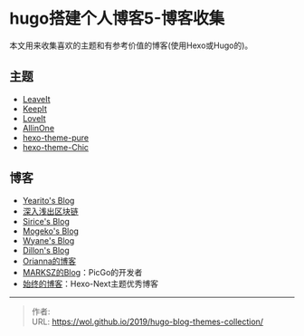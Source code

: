 # hugo搭建个人博客5-博客收集


本文用来收集喜欢的主题和有参考价值的博客(使用Hexo或Hugo的)。

## 主题

-   [LeaveIt](https://github.com/liuzc/LeaveIt)
-   [KeepIt](https://github.com/Fastbyte01/KeepIt)
-   [LoveIt](https://github.com/dillonzq/LoveIt)
-   [AllinOne](https://github.com/orianna-zzo/AllinOne)
-   [hexo-theme-pure](https://github.com/cofess/hexo-theme-pure)
-   [hexo-theme-Chic](https://github.com/Siricee/hexo-theme-Chic)

## 博客

- [Yearito's Blog](http://yearito.cn/)
- [深入浅出区块链](https://learnblockchain.cn/)
- [Sirice's Blog](https://siricee.github.io/)
- [Mogeko's Blog](https://mogeko.me/)
- [Wyane's Blog](https://huaien.co/)
- [Dillon's Blog](https://dillonzq.com/)
- [Orianna的博客](https://orianna-zzo.github.io/AllinOne-html/ )
- [MARKSZ的Blog](https://molunerfinn.com/)：PicGo的开发者
- [始终的博客](https://liam.page/)：Hexo-Next主题优秀博客





---

> 作者:   
> URL: https://wol.github.io/2019/hugo-blog-themes-collection/  

